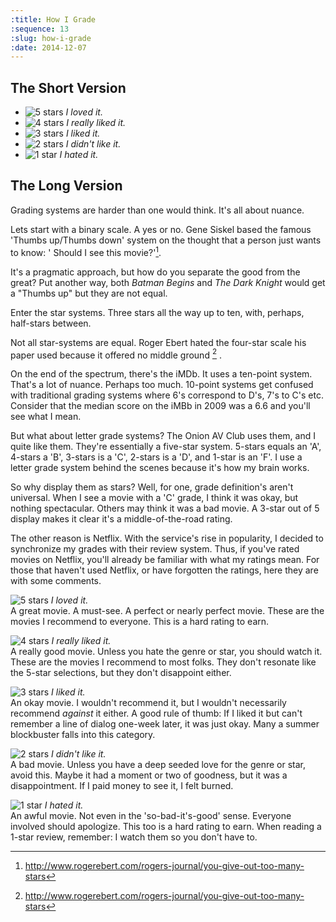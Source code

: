 ```yaml
---
:title: How I Grade
:sequence: 13
:slug: how-i-grade
:date: 2014-12-07
---
```


## The Short Version ##

* ![5 stars](5-stars.svg) _I loved it._
* ![4 stars](4-stars.svg) _I really liked it._
* ![3 stars](3-stars.svg) _I liked it._
* ![2 stars](2-stars.svg) _I didn't like it._
* ![1 star](1-star.svg) _I hated it._

## The Long Version ##

Grading systems are harder than one would think. It's all about nuance.

Lets start with a binary scale. A yes or no. Gene Siskel based the famous 'Thumbs up/Thumbs down' system on the thought that a person just wants to know: ' Should I see this movie?'[^1].  

It's a pragmatic approach, but how do you separate the good from the great? Put another way, both _Batman Begins_ and _The Dark Knight_ would get a "Thumbs up" but they are not equal.

Enter the star systems. Three stars all the way up to ten, with, perhaps, half-stars between. 

Not all star-systems are equal. Roger Ebert hated the four-star scale his paper used because it offered no middle ground [^1] . 

On the end of the spectrum, there's the iMDb. It uses a ten-point system.  That's a lot of nuance. Perhaps too much. 10-point systems get confused with traditional grading systems where 6's correspond to D's, 7's to C's etc. Consider that the median score on the iMBb in 2009 was a 6.6 and you'll see what I mean.

But what about letter grade systems? The Onion AV Club uses them, and I quite like them. They're essentially a five-star system. 5-stars equals an 'A', 4-stars a 'B', 3-stars is a 'C', 2-stars is a 'D', and 1-star is an 'F'. I use a letter grade system behind the scenes because it's how my brain works. 

So why display them as stars? Well, for one, grade definition's aren't universal. When I see a movie with a 'C' grade, I think it was okay, but nothing spectacular. Others may think it was a bad movie. A 3-star out of 5 display makes it clear it's a middle-of-the-road rating.

The other reason is Netflix. With the service's rise in popularity, I decided to synchronize my grades with their review system. Thus, if you've rated movies on Netflix, you'll already be familiar with what my ratings mean. For those that haven't used Netflix, or have forgotten the ratings, here they are with some comments.

![5 stars](5-stars.svg) _I loved it._  
A great movie. A must-see. A perfect or nearly perfect movie. These are the movies I recommend to everyone. This is a hard rating to earn.

![4 stars](4-stars.svg) _I really liked it._  
A really good movie. Unless you hate the genre or star, you should watch it. These are the movies I recommend to most folks. They don't resonate like the 5-star selections, but they don't disappoint either. 

![3 stars](3-stars.svg) _I liked it._  
An okay movie. I wouldn't recommend it, but I wouldn't necessarily recommend _against_ it either. A good rule of thumb: If I liked it but can't remember a line of dialog one-week later, it was just okay. Many a summer blockbuster falls into this category. 

![2 stars](2-stars.svg) _I didn't like it._  
A bad movie. Unless you have a deep seeded love for the genre or star, avoid this. Maybe it had a moment or two of goodness, but it was a disappointment. If I paid money to see it, I felt burned.

![1 star](1-star.svg) _I hated it._  
An awful movie. Not even in the 'so-bad-it's-good' sense. Everyone involved should apologize. This too is a hard rating to earn. When reading a 1-star review, remember: I watch them so you don't have to.

[^1]: http://www.rogerebert.com/rogers-journal/you-give-out-too-many-stars

